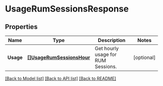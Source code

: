 # UsageRumSessionsResponse

## Properties

Name | Type | Description | Notes
------------ | ------------- | ------------- | -------------
**Usage** | [**[]UsageRumSessionsHour**](UsageRumSessionsHour.md) | Get hourly usage for RUM Sessions. | [optional] 

[[Back to Model list]](../README.md#documentation-for-models) [[Back to API list]](../README.md#documentation-for-api-endpoints) [[Back to README]](../README.md)



